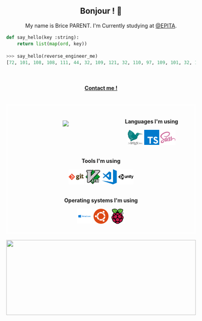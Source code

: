 
<h2 align="center">Bonjour ! 👋</h2>

<p align="center" >My name is Brice PARENT. I'm Currently studying at <a href="https://github.com/epita" target="_blank">@EPITA</a>.</p>

```python
def say_hello(key :string):
    return list(map(ord, key))

>>> say_hello(reverse_engineer_me)
[72, 101, 108, 108, 111, 44, 32, 109, 121, 32, 110, 97, 109, 101, 32, 105, 115, 32, 66, 114, 105, 99, 101, 32, 80, 65, 82, 69, 78, 84, 44, 32, 73, 32, 97, 109, 32, 97, 110, 32, 117, 112, 99, 111, 109, 105, 110, 103, 32, 102, 117, 108, 108, 115, 116, 97, 99, 107, 32, 100, 101, 118, 101, 108, 111, 112, 101, 114]
```

<br>

<div align="center">
    <h4><a href="https://flowtter.netlify.app/english/contact.html" target="_blank">Contact me !</a></h4>
</div>

<br>

<div style="border: 3px solid #fff;
    padding: 20px;">
<div align="center" style="width: 50%; float: left; padding: 20px;">
    <img src="https://github-readme-stats.anuraghazra1.vercel.app/api/top-langs/?username=Flowtter&layout=compact&theme=blueberry"/>

</div>

<div align="center">

**Languages I'm using**
<div>
    <code><img height="40" src="https://raw.githubusercontent.com/github/explore/80688e429a7d4ef2fca1e82350fe8e3517d3494d/topics/latex/latex.png"></code>
    <code><img height="40" src="https://raw.githubusercontent.com/github/explore/80688e429a7d4ef2fca1e82350fe8e3517d3494d/topics/typescript/typescript.png"></code>
    <code><img height="40" src="https://raw.githubusercontent.com/github/explore/80688e429a7d4ef2fca1e82350fe8e3517d3494d/topics/sass/sass.png"></code>
</div>

<br>

**Tools I'm using**
<div>
    <code><img height="40" src="https://raw.githubusercontent.com/github/explore/80688e429a7d4ef2fca1e82350fe8e3517d3494d/topics/git/git.png"></code>
    <code><img height="40" src="https://raw.githubusercontent.com/github/explore/80688e429a7d4ef2fca1e82350fe8e3517d3494d/topics/vim/vim.png"></code>
    <code><img height="40" src="https://raw.githubusercontent.com/github/explore/80688e429a7d4ef2fca1e82350fe8e3517d3494d/topics/visual-studio-code/visual-studio-code.png"></code>
    <code><img height="40" src="assets/unity.png"></code>
</div>

<br>

**Operating systems I'm using**
<div>
    <code><img height="40" src="https://raw.githubusercontent.com/github/explore/80688e429a7d4ef2fca1e82350fe8e3517d3494d/topics/windows/windows.png"></code>
    <code><img height="40" src="https://raw.githubusercontent.com/github/explore/80688e429a7d4ef2fca1e82350fe8e3517d3494d/topics/ubuntu/ubuntu.png"></code>
    <code><img height="40" src="https://raw.githubusercontent.com/github/explore/80688e429a7d4ef2fca1e82350fe8e3517d3494d/topics/raspberry-pi/raspberry-pi.png"></code>
</div>


</div>

</div>

<div>

<br>
<a href="https://github.com/anuraghazra/github-readme-stats" title="Go to Source"><img width="100%" height="200" src="https://github-readme-stats.vercel.app/api?username=Flowtter&show_icons=true&theme=blueberry&count_private=true"></a>


</div>